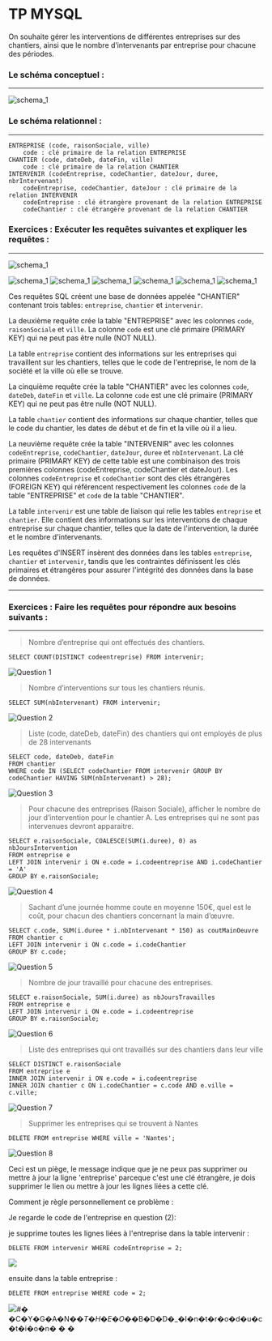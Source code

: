 # TP MYSQL

On souhaite gérer les interventions de différentes entreprises sur des chantiers, ainsi que le nombre d’intervenants par entreprise pour chacune des périodes. 

### Le schéma conceptuel :
****
![](\assets/schema_1.png "schema_1")

### Le schéma relationnel  :
***
```
ENTREPRISE (code, raisonSociale, ville)
	code : clé primaire de la relation ENTREPRISE
CHANTIER (code, dateDeb, dateFin, ville)
	code : clé primaire de la relation CHANTIER
INTERVENIR (codeEntreprise, codeChantier, dateJour, duree, nbrIntervenant)
	codeEntreprise, codeChantier, dateJour : clé primaire de la relation INTERVENIR
	codeEntreprise : clé étrangère provenant de la relation ENTREPRISE
	codeChantier : clé étrangère provenant de la relation CHANTIER
```
### Exercices : Exécuter les requêtes suivantes et expliquer les requêtes : 
***
![](assets/schema_2.png "schema_1")

![](assets/schema_3.png "schema_1")
![](assets/schema_4.png "schema_1")
![](assets/schema_5.png "schema_1")
![](assets/schema_6.png "schema_1")
![](assets/schema_7.png "schema_1")
![](assets/schema_8.png "schema_1")

Ces requêtes SQL créent une base de données appelée "CHANTIER" contenant trois tables: `entreprise`, `chantier` et `intervenir`.

La deuxième requête crée la table "ENTREPRISE" avec les colonnes `code`, `raisonSociale` et `ville`. La colonne `code` est une clé primaire (PRIMARY KEY) qui ne peut pas être nulle (NOT NULL).

La table `entreprise` contient des informations sur les entreprises qui travaillent sur les chantiers, telles que le code de l'entreprise, le nom de la société et la ville où elle se trouve.

La cinquième requête crée la table "CHANTIER" avec les colonnes `code`, `dateDeb`, `dateFin` et `ville`. La colonne `code` est une clé primaire (PRIMARY KEY) qui ne peut pas être nulle (NOT NULL).

La table `chantier` contient des informations sur chaque chantier, telles que le code du chantier, les dates de début et de fin et la ville où il a lieu.

La neuvième requête crée la table "INTERVENIR" avec les colonnes `codeEntreprise`, `codeChantier`, `dateJour`, `duree` et `nbIntervenant`. La clé primaire (PRIMARY KEY) de cette table est une combinaison des trois premières colonnes (codeEntreprise, codeChantier et dateJour). Les colonnes `codeEntreprise` et `codeChantier` sont des clés étrangères (FOREIGN KEY) qui référencent respectivement les colonnes `code` de la table "ENTREPRISE" et `code` de la table "CHANTIER".

La table `intervenir` est une table de liaison qui relie les tables `entreprise` et `chantier`. Elle contient des informations sur les interventions de chaque entreprise sur chaque chantier, telles que la date de l'intervention, la durée et le nombre d'intervenants.

Les requêtes d'INSERT insèrent des données dans les tables `entreprise`, `chantier` et `intervenir`, tandis que les contraintes définissent les clés primaires et étrangères pour assurer l'intégrité des données dans la base de données.

***
### Exercices : Faire les requêtes pour répondre aux besoins suivants :
***

>Nombre d’entreprise qui ont effectués des chantiers.

```
SELECT COUNT(DISTINCT codeentreprise) FROM intervenir;
```
![](assets/question1.PNG "Question 1")

>Nombre d’interventions sur tous les chantiers réunis.

```
SELECT SUM(nbIntervenant) FROM intervenir;
```
![](assets/question2.PNG "Question 2")

>Liste (code, dateDeb, dateFin) des chantiers qui ont employés de plus de 28 intervenants

```
SELECT code, dateDeb, dateFin
FROM chantier
WHERE code IN (SELECT codeChantier FROM intervenir GROUP BY codeChantier HAVING SUM(nbIntervenant) > 28);
```
![](assets/question3.PNG "Question 3")



>Pour chacune des entreprises (Raison Sociale), afficher le nombre de jour d’intervention pour le chantier A. Les entreprises qui ne sont pas intervenues devront apparaitre. 
```
SELECT e.raisonSociale, COALESCE(SUM(i.duree), 0) as nbJoursIntervention
FROM entreprise e
LEFT JOIN intervenir i ON e.code = i.codeentreprise AND i.codeChantier = 'A'
GROUP BY e.raisonSociale;
```
![](assets/question4.PNG "Question 4")

>Sachant d’une journée homme coute en moyenne 150€, quel est le coût, pour chacun des chantiers concernant la main d’œuvre.
```
SELECT c.code, SUM(i.duree * i.nbIntervenant * 150) as coutMainOeuvre
FROM chantier c
LEFT JOIN intervenir i ON c.code = i.codeChantier
GROUP BY c.code;
```
![](assets/question5.PNG "Question 5")

>Nombre de jour travaillé pour chacune des entreprises.
```
SELECT e.raisonSociale, SUM(i.duree) as nbJoursTravailles
FROM entreprise e
LEFT JOIN intervenir i ON e.code = i.codeentreprise
GROUP BY e.raisonSociale;
```
![](assets/question6.PNG "Question 6")

>Liste des entreprises qui ont travaillés sur des chantiers dans leur ville
```
SELECT DISTINCT e.raisonSociale
FROM entreprise e
INNER JOIN intervenir i ON e.code = i.codeentreprise
INNER JOIN chantier c ON i.codeChantier = c.code AND e.ville = c.ville;
```
![](assets/question7.PNG "Question 7")


>Supprimer les entreprises qui se trouvent à Nantes
```
DELETE FROM entreprise WHERE ville = 'Nantes';
```
![](assets/question8.PNG "Question 8")

Ceci est un piège, le message indique que je ne peux pas supprimer ou mettre à jour la ligne 'entreprise' parceque c'est une clé étrangère, je dois supprimer le lien ou mettre à jour les lignes liées a cette clé.

Comment je règle personnellement ce problème : 

Je regarde le code de l'entreprise en question (2):

je supprime toutes les lignes liées à l'entreprise dans la table intervenir : 
```
DELETE FROM intervenir WHERE codeEntreprise = 2;
```
![](assets/question8_1.PNG)

ensuite dans la table entreprise : 

```
DELETE FROM entreprise WHERE code = 2;
```
![](assets/question8_2.PNG)#� �C�Y�G�A�N�_�T�H�E�O�_�B�D�D�_�I�n�t�r�o�d�u�c�t�i�o�n�
�
�
